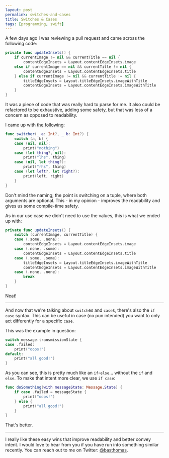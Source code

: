 ```yaml
---
layout: post
permalink: switches-and-cases
title: Switches & Cases
tags: [programming, swift]
---
```


A few days ago I was reviewing a pull request and came across the following code:

```swift
private func updateInsets() {
    if currentImage != nil && currentTitle == nil {
        contentEdgeInsets = Layout.contentEdgeInsets.image
    else if currentImage == nil && currentTitle != nil {
        contentEdgeInsets = Layout.contentEdgeInsets.title
    } else if currentImage != nil && currentTitle != nil {
        titleEdgeInsets = Layout.titleEdgeInsets.imageWithTitle
        contentEdgeInsets = Layout.contentEdgeInsets.imageWithTitle
    }
}
```

It was a piece of code that was really hard to parse for me. It also could be refactored to be exhaustive, adding some safety, but that was less of a concern as opposed to readability.

<!--more-->

I came up with [the following](https://gist.github.com/BasThomas/d9f535ac48e72c215048a95c712ded07):

```swift
func switcher(_ a: Int?, _ b: Int?) {
    switch (a, b) {
    case (nil, nil):
        print("nothing")
    case (let thing?, nil):
        print("lhs", thing)
    case (nil, let thing?):
        print("rhs", thing)
    case (let left?, let right?):
        print(left, right)
    }
}
```

Don't mind the naming; the point is switching on a tuple, where both arguments are optional. This - in my opinion - improves the readability and gives us some compile-time safety.

As in our use case we didn't need to use the values, this is what we ended up with:

```swift
private func updateInsets() {
    switch (currentImage, currentTitle) {
    case (.some, .none):
        contentEdgeInsets = Layout.contentEdgeInsets.image
    case (.none, .some):
        contentEdgeInsets = Layout.contentEdgeInsets.title
    case (.some, .some):
        titleEdgeInsets = Layout.titleEdgeInsets.imageWithTitle
        contentEdgeInsets = Layout.contentEdgeInsets.imageWithTitle
    case (.none, .none):
        break
    }
}
```

Neat!

---

And now that we're talking about `switch`es and `case`s, there's also the `if case` syntax. This can be useful in case (no pun intended) you want to only act differently for a specific `case`.

This was the example in question:

```swift
switch message.transmissionState {
case .failed:
    print("oops!")
default:
    print("all good!")
}
```

As you can see, this is pretty much like an `if`-`else`... without the `if` and `else`. To make that intent more clear, we use `if case`:

```swift
func doSomething(with messageState: Message.State) {
    if case .failed = messageState {
        print("oops!")
    } else {
        print("all good!")
    }
}
```

That's better.

---

I really like these easy wins that improve readability and better convey intent. I would love to hear from you if you have run into something similar recently. You can reach out to me on Twitter: [@basthomas](https://twitter.com/basthomas).
